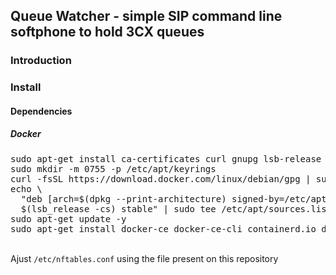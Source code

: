 <html>
<body>
<h2>Queue Watcher - simple SIP command line softphone to hold 3CX queues</h2>
<h3>Introduction</h3>
<h3>Install</h3>
<h4>Dependencies</h4>
<p>
<h5>Docker</h5>
<pre>
sudo apt-get install ca-certificates curl gnupg lsb-release -y
sudo mkdir -m 0755 -p /etc/apt/keyrings
curl -fsSL https://download.docker.com/linux/debian/gpg | sudo gpg --dearmor -o /etc/apt/keyrings/docker.gpg
echo \
  "deb [arch=$(dpkg --print-architecture) signed-by=/etc/apt/keyrings/docker.gpg] https://download.docker.com/linux/debian \
  $(lsb_release -cs) stable" | sudo tee /etc/apt/sources.list.d/docker.list > /dev/null
sudo apt-get update -y
sudo apt-get install docker-ce docker-ce-cli containerd.io docker-buildx-plugin docker-compose-plugin -y
</pre>
<br>
Ajust <code>/etc/nftables.conf</code> using the file present on this repository
<br>
</body>
</html>
